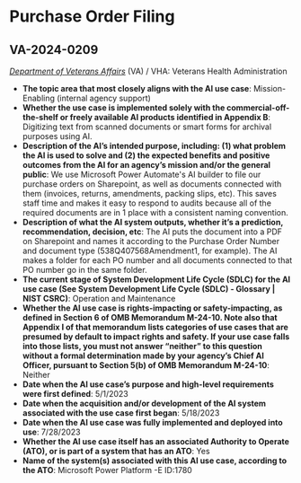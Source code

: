 # Purchase Order Filing
## VA-2024-0209
_[Department of Veterans Affairs](<../3_agency/Department of Veterans Affairs.md>)_ (VA) / VHA: Veterans Health Administration


+ **The topic area that most closely aligns with the AI use case**: Mission-Enabling (internal agency support)
+ **Whether the use case is implemented solely with the commercial-off-the-shelf or freely available AI products identified in Appendix B**: Digitizing text from scanned documents or smart forms for archival purposes using AI.
+ **Description of the AI’s intended purpose, including: (1) what problem the AI is used to solve and (2) the expected benefits and positive outcomes from the AI for an agency’s mission and/or the general public**: We use Microsoft Power Automate's AI builder to file our purchase orders on Sharepoint, as well as documents connected with them (invoices, returns, amendments, packing slips, etc). This saves staff time and makes it easy to respond to audits because all of the required documents are in 1 place with a consistent naming convention.
+ **Description of what the AI system outputs, whether it’s a prediction, recommendation, decision, etc**: The AI puts the document into a PDF on Sharepoint and names it according to the Purchase Order Number and document type (538Q407568Amendment1, for example). The AI makes a folder for each PO number and all documents connected to that PO number go in the same folder.
+ **The current stage of System Development Life Cycle (SDLC) for the AI use case (See System Development Life Cycle (SDLC) - Glossary | NIST CSRC)**: Operation and Maintenance
+ **Whether the AI use case is rights-impacting or safety-impacting, as defined in Section 6 of OMB Memorandum M-24-10. Note also that Appendix I of that memorandum lists categories of use cases that are presumed by default to impact rights and safety. If your use case falls into those lists, you must not answer “neither” to this question without a formal determination made by your agency’s Chief AI Officer, pursuant to Section 5(b) of OMB Memorandum M-24-10**: Neither
+ **Date when the AI use case’s purpose and high-level requirements were first defined**: 5/1/2023
+ **Date when the acquisition and/or development of the AI system associated with the use case first began**: 5/18/2023
+ **Date when the AI use case was fully implemented and deployed into use**: 7/28/2023
+ **Whether the AI use case itself has an associated Authority to Operate (ATO), or is part of a system that has an ATO**: Yes
+ **Name of the system(s) associated with this AI use case, according to the ATO**: Microsoft Power Platform -E ID:1780